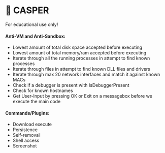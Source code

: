 # 👻 CASPER
For educational use only!

#### Anti-VM and Anti-Sandbox:
* Lowest amount of total disk space accepted before executing
* Lowest amount of total memory/ram accepted before executing
* Iterate through all the running processes in attempt to find known processes
* Iterate through files in attempt to find known DLL files and drivers
* Iterate through max 20 network interfaces and match it against known MACs
* Check if a debugger is present with IsDebuggerPresent
* Check for known hostnames
* Get User-Input by pressing OK or Exit on a messagebox before we execute the main code

#### Commands/Plugins:
* Download execute
* Persistence
* Self-removal
* Shell access
* Screenshot
